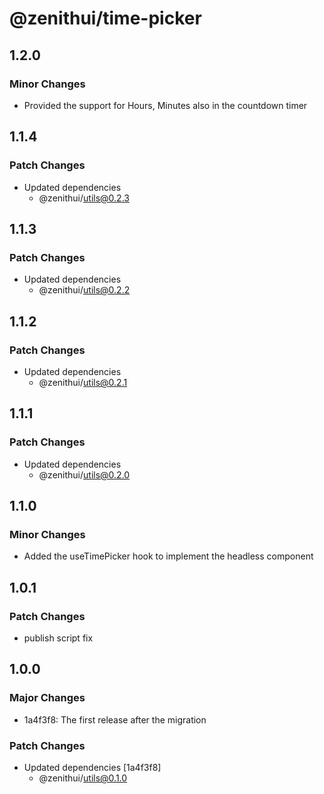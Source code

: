 # @zenithui/time-picker

## 1.2.0

### Minor Changes

- Provided the support for Hours, Minutes also in the countdown timer

## 1.1.4

### Patch Changes

- Updated dependencies
  - @zenithui/utils@0.2.3

## 1.1.3

### Patch Changes

- Updated dependencies
  - @zenithui/utils@0.2.2

## 1.1.2

### Patch Changes

- Updated dependencies
  - @zenithui/utils@0.2.1

## 1.1.1

### Patch Changes

- Updated dependencies
  - @zenithui/utils@0.2.0

## 1.1.0

### Minor Changes

- Added the useTimePicker hook to implement the headless component

## 1.0.1

### Patch Changes

- publish script fix

## 1.0.0

### Major Changes

- 1a4f3f8: The first release after the migration

### Patch Changes

- Updated dependencies [1a4f3f8]
  - @zenithui/utils@0.1.0
